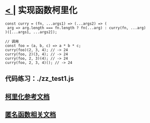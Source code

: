 # [< |](./readme.md) 实现函数柯里化 

```
const curry = (fn, ...args1) => (...args2) => (
 arg => arg.length === fn.length ? fn(...arg) : curry(fn, ...arg)
)([...args1, ...args2]);
```
```
// 调用
const foo = (a, b, c) => a * b * c;
curry(foo)(2, 3, 4); // -> 24
curry(foo, 2)(3, 4); // -> 24
curry(foo, 2, 3)(4); // -> 24
curry(foo, 2, 3, 4)(); // -> 24
```

## 代码练习：./zz_test1.js
## [柯里化参考文档](https://www.jianshu.com/p/2975c25e4d71)
## [匿名函数相关文档](https://www.cnblogs.com/ranyonsue/p/10181035.html)